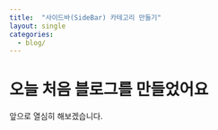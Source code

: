 ```yaml
---
title:  "사이드바(SideBar) 카테고리 만들기"
layout: single
categories:
  - blog/
---
```


# 오늘 처음 블로그를 만들었어요

앞으로 열심히 해보겠습니다.

